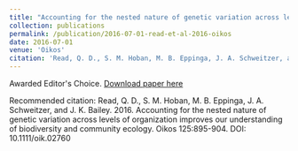 ```yaml
---
title: "Accounting for the nested nature of genetic variation across levels of organization improves our understanding of biodiversity and community ecology"
collection: publications
permalink: /publication/2016-07-01-read-et-al-2016-oikos
date: 2016-07-01
venue: 'Oikos'
citation: 'Read, Q. D., S. M. Hoban, M. B. Eppinga, J. A. Schweitzer, and J. K. Bailey. 2016. Accounting for the nested nature of genetic variation across levels of organization improves our understanding of biodiversity and community ecology. Oikos 125:895-904. DOI:  10.1111/oik.02760'
---
```

Awarded Editor&apos;s Choice. [Download paper here](https://onlinelibrary.wiley.com/doi/full/10.1111/oik.02760)

Recommended citation: Read, Q. D., S. M. Hoban, M. B. Eppinga, J. A. Schweitzer, and J. K. Bailey. 2016. Accounting for the nested nature of genetic variation across levels of organization improves our understanding of biodiversity and community ecology. Oikos 125:895-904. DOI:  10.1111/oik.02760